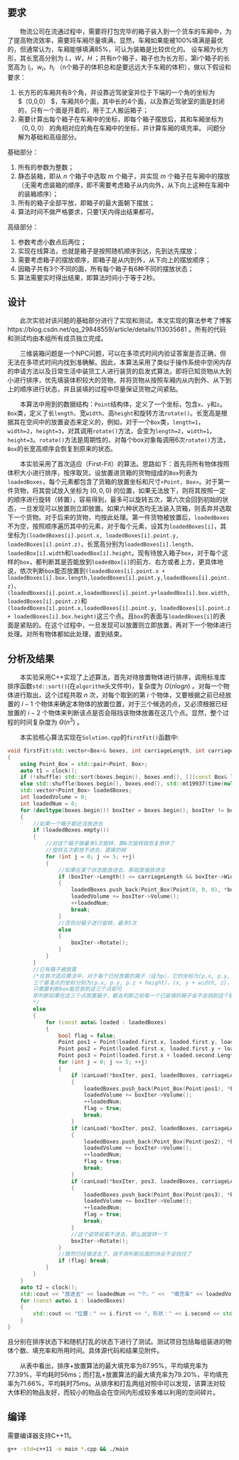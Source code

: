##  要求

&emsp;&emsp;物流公司在流通过程中，需要将打包完毕的箱子装入到一个货车的车厢中，为了提高物流效率，需要将车厢尽量填满，显然，车厢如果能被100%填满是最优的，但通常认为，车厢能够填满85%，可认为装箱是比较优化的。
设车厢为长方形，其长宽高分别为 $L，W，H$ ；共有n个箱子，箱子也为长方形，第i个箱子的长宽高为 $l_i，w_i，h_i$ （n个箱子的体积总和是要远远大于车厢的体积），做以下假设和要求：
1. 长方形的车厢共有8个角，并设靠近驾驶室并位于下端的一个角的坐标为 $（0,0,0） $，车厢共6个面，其中长的4个面，以及靠近驾驶室的面是封闭的，只有一个面是开着的，用于工人搬运箱子；
2. 需要计算出每个箱子在车厢中的坐标，即每个箱子摆放后，其和车厢坐标为 $（0,0,0）$ 的角相对应的角在车厢中的坐标，并计算车厢的填充率。
问题分解为基础和高级部分。

基础部分：
1. 所有的参数为整数；
2. 静态装箱，即从 $n$ 个箱子中选取 $m$ 个箱子，并实现 $m$ 个箱子在车厢中的摆放（无需考虑装箱的顺序，即不需要考虑箱子从内向外，从下向上这种在车厢中的装箱顺序）；
3. 所有的箱子全部平放，即箱子的最大面朝下摆放；
4. 算法时间不做严格要求，只要1天内得出结果都可。

高级部分：
1. 参数考虑小数点后两位；
2. 实现在线算法，也就是箱子是按照随机顺序到达，先到达先摆放；
3. 需要考虑箱子的摆放顺序，即箱子是从内到外，从下向上的摆放顺序；
4. 因箱子共有3个不同的面，所有每个箱子有6种不同的摆放状态；
5. 算法需要实时得出结果，即算法时间小于等于2秒。

## 设计

&emsp;&emsp;此次实验对该问题的基础部分进行了实现和测试。本文实现的算法参考了博客https://blog.csdn.net/qq_29848559/article/details/113035681 。所有的代码和测试均由本组所有成员独立完成。

&emsp;&emsp;三维装箱问题是一个NPC问题，可以在多项式时间内验证答案是否正确，但无法在多项式时间内找到准确解。因此，本算法采用了类似于操作系统中空闲内存的申请方法以及日常生活中装货工人进行装货的启发式算法，即将已知货物从大到小进行排序，优先填装体积较大的货物，并将货物从按照车厢内从内到外、从下到上的顺序进行状态，并且装填的过程中尽量保证货物之间紧贴。

&emsp;&emsp;本算法中用到的数据结构：```Point```结构体，定义了一个坐标，包含```x```、```y```和```z```。```Box```类，定义了长```length```、宽```width```、高```height```和旋转方法```rotate()```。长宽高是根据其在空间中的放置姿态来定义的，例如，对于一个```Box```类，```length=1```，```width=2```，```height=3```，对其调用```rotate()```方法，会变为```length=2```，```width=1```，```height=3```。```rotate()```方法是周期性的，对每个box对象每调用6次```rotate()```方法，```Box```的长宽高顺序会恢复到原来的状态。

&emsp;&emsp;本实验采用了首次适应（First-Fit）的算法。思路如下：首先将所有物体按照体积大小进行排序，按序取货。设放置进货箱的货物组成的```Box```列表为```loadedBoxes```，每个元素都包含了货箱的放置坐标和尺寸```<Point, Box>```。对于第一件货物，将其尝试放入坐标为 $(0,0,0)$ 的位置，如果无法放下，则将其按照一定的顺序进行旋转（转置），容易得到，最多可以旋转五次，第六次会回到初始的状态，一旦发现可以放置则立即放置。如果六种状态均无法装入货箱，则丢弃并选取下一个货物。对于后来的货物，均按此处理。第一件货物被放置后，```loadedBoxes```不为空，按照顺序遍历其中的元素，对于每个元素，设其为```loadedBoxes[i]```，其坐标为```(loadedBoxes[i].point.x, loadedBoxes[i].point.y, loadedBoxes[i].point.z)```，长宽高分别为```loadedBoxes[i].length```、```loadedBox[i].width```和```loadedBox[i].height```。现有待放入箱子```box```，对于每个这样的```box```，都判断其是否能放到```loadedBox[i]```的前方、右方或者上方，更具体地说，依次判断```box```能否放置到```(loadedBoxes[i].point.x + loadedBoxes[i].box.length,loadedBoxes[i].point.y,loadedBoxes[i].point.z)```、```(loadedBoxes[i].point.x,loadedBoxes[i].point.y+loadedBox[i].box.width,loadedBoxes[i].point.z)```和```(loadedBoxes[i].point.x,loadedBoxes[i].point.y, loadedBoxes[i].point.z + loadedBoxes[i].box.height)```这三个点。且```box```的表面与```loadedBoxes[i]```的表面是紧贴的。在这个过程中，一旦发现可以放置则立即放置，再对下一个物体进行处理。对所有物体都如此处理，直到结束。

##  分析及结果

&emsp;&emsp;本实验采用C++实现了上述算法，首先对待放置物体进行排序，调用标准库排序函数```std::sort()```(在``algorithm``头文件中)，复杂度为 $O(n\mathrm{log}n)$ 。对每一个物体进行取出，这个过程共取 $n$ 次，对每个取到的第 $i$ 个物体，又要根据之前已经放置的 $i-1$ 个物体来确定本物体的放置位置，对于三个候选的点，又必须根据已经放置的 $i-2$ 个物体来判断该点是否会阻挡该物体放置在这几个点。显然，整个过程的时间复杂度为 $\Theta(n^3)$ 。

&emsp;&emsp;本实验核心算法实现在```Solution.cpp```的```firstFit()```函数中:
```cpp
void firstFit(std::vector<Box>& boxes, int carriageLength, int carriageWidth, int carriageHeight, bool shuffle = false)
{
    using Point_Box = std::pair<Point, Box>;
    auto t1 = clock();
    if (!shuffle) std::sort(boxes.begin(), boxes.end(), [](const Box& l, const Box& r)->bool {return l.Volume() > r.Volume(); });
    else std::shuffle(boxes.begin(), boxes.end(), std::mt19937(time(nullptr)));
    std::vector<Point_Box> loadedBoxes;
    int loadedVolume = 0;
    int loadedNum = 0;
    for (decltype(boxes.begin()) boxIter = boxes.begin(); boxIter != boxes.end(); ++boxIter)
    {
        //如果一个箱子都还没放进去
        if (loadedBoxes.empty())
        {
            //对这个箱子做最多5次旋转，第6次旋转就恢复原样了
            //旋转五次都放不进去，直接扔掉
            for (int j = 0; j <= 5; ++j)
            {
                //如果在某个状态能放进去，那就直接放进去
                if (boxIter->Length() <= carriageLength && boxIter->Width() <= carriageWidth && boxIter->Height() <= carriageHeight)
                {
                    loadedBoxes.push_back(Point_Box(Point(0, 0, 0), *boxIter));
                    loadedVolume += boxIter->Volume();
                    ++loadedNum;
                    break;
                }
                //否则对箱子进行旋转，最多5次
                else
                {
                    boxIter->Rotate();
                }
            }
        }
        //已有箱子被放置
        /*在首次适应算法中，对于每个已经放置的箱子（设为p），它的坐标为(p.x, p.y, p.z)，
        三个基准点的坐标分别为(p.x, p.y, p.z + height)，(x, y + width, z)，(x + length, y, z)
        只需要判断box能否放到这三个点即可
        即判断如果在这三个点放置箱子，都去判断之前每一个已装填的箱子会不会挡到这个箱子
        */
        else
        {
            for (const auto& loaded : loadedBoxes)
            {
                bool flag = false;
                Point pos1 = Point(loaded.first.x, loaded.first.y, loaded.first.z + loaded.second.Height());
                Point pos2 = Point(loaded.first.x, loaded.first.y + loaded.second.Width(), loaded.first.z);
                Point pos3 = Point(loaded.first.x + loaded.second.Length(), loaded.first.y, loaded.first.z);
                for (int j = 0; j <= 5; ++j)
                {
                    if (canLoad(*boxIter, pos1, loadedBoxes, carriageLength, carriageWidth, carriageHeight))
                    {
                        loadedBoxes.push_back(Point_Box(Point(pos1), *boxIter));
                        loadedVolume += boxIter->Volume();
                        ++loadedNum;
                        flag = true;
                        break;
                    }
                    if (canLoad(*boxIter, pos2, loadedBoxes, carriageLength, carriageWidth, carriageHeight))
                    {
                        loadedBoxes.push_back(Point_Box(Point(pos2), *boxIter));
                        loadedVolume += boxIter->Volume();
                        ++loadedNum;
                        flag = true;
                        break;
                    }
                    if (canLoad(*boxIter, pos3, loadedBoxes, carriageLength, carriageWidth, carriageHeight))
                    {
                        loadedBoxes.push_back(Point_Box(Point(pos3), *boxIter));
                        loadedVolume += boxIter->Volume();
                        ++loadedNum;
                        flag = true;
                        break;
                    }
                    //这个姿势装载不进去，那么就旋转一下
                    boxIter->Rotate();
                }
                //既然已经填进去了，就不用判断后面的块会不会挡住了
                if (flag) break;
            }
        }
    }
    auto t2 = clock();
    std::cout << "放进去" << loadedNum << "个。" <<  "填充率" << loadedVolume * 100.0 / (carriageHeight * carriageLength * carriageWidth) << "%。" << "耗时" << (double)(t2 - t1) / CLOCKS_PER_SEC << "s。" << std::endl;
    for (const auto& i : loadedBoxes)
    {
        std::cout << "位置：" << i.first << "，形状：" << i.second << std::endl;
    }
}
```
且分别在排序状态下和随机打乱的状态下进行了测试。测试项目包括每组装进的物体个数、填充率和所用时间。具体源代码和结果见附件。

&emsp;&emsp;从表中看出，排序+放置算法的最大填充率为87.95%，平均填充率为77.39%，平均耗时56ms；而打乱+放置算法的最大填充率为79.20%，平均填充率为71.66%，平均耗时75ms。从排序和打乱两组对照中可以发现，该算法对较大体积的物品友好，而较小的物品会在空间内形成较多难以利用的空间碎片。

## 编译
需要编译器支持C++11。
```bash
g++ -std=c++11 -o main *.cpp && ./main
```
